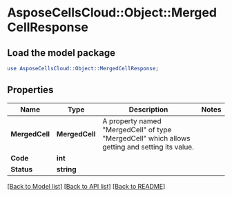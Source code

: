 # AsposeCellsCloud::Object::MergedCellResponse 

## Load the model package
```perl
use AsposeCellsCloud::Object::MergedCellResponse;
```

## Properties
Name | Type | Description | Notes
------------ | ------------- | ------------- | -------------
**MergedCell** | **MergedCell** | A property named "MergedCell" of type "MergedCell" which allows getting and setting its value. |
**Code** | **int** |  |
**Status** | **string** |  |  

[[Back to Model list]](../README.md#documentation-for-models) [[Back to API list]](../README.md#documentation-for-api-endpoints) [[Back to README]](../README.md)

